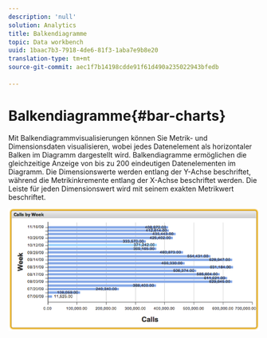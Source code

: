 ```yaml
---
description: 'null'
solution: Analytics
title: Balkendiagramme
topic: Data workbench
uuid: 1baac7b3-7918-4de6-81f3-1aba7e9b8e20
translation-type: tm+mt
source-git-commit: aec1f7b14198cdde91f61d490a235022943bfedb

---
```



# Balkendiagramme{#bar-charts}

Mit Balkendiagrammvisualisierungen können Sie Metrik- und Dimensionsdaten visualisieren, wobei jedes Datenelement als horizontaler Balken im Diagramm dargestellt wird. Balkendiagramme ermöglichen die gleichzeitige Anzeige von bis zu 200 eindeutigen Datenelementen im Diagramm. Die Dimensionswerte werden entlang der Y-Achse beschriftet, während die Metrikinkremente entlang der X-Achse beschriftet werden. Die Leiste für jeden Dimensionswert wird mit seinem exakten Metrikwert beschriftet.

![](assets/bar_chart.png)

